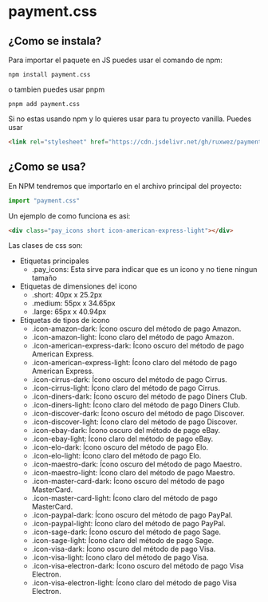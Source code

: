 # payment.css

## ¿Como se instala?
Para importar el paquete en JS puedes usar el comando de npm:
```
npm install payment.css
```
o tambien puedes usar pnpm
```
pnpm add payment.css
```

Si no estas usando npm y lo quieres usar para tu proyecto vanilla. Puedes usar
```html
<link rel="stylesheet" href="https://cdn.jsdelivr.net/gh/ruxwez/payment.css@main/dist/icons.min.css" />
```

## ¿Como se usa?

En NPM tendremos que importarlo en el archivo principal del proyecto:
```jsx
import "payment.css"
```

Un ejemplo de como funciona es asi:

```html
<div class="pay_icons short icon-american-express-light"></div>
```

Las clases de css son:

- Etiquetas principales
  - .pay_icons: Esta sirve para indicar que es un icono y no tiene ningun tamaño
- Etiquetas de dimensiones del icono
  - .short: 40px x 25.2px
  - .medium: 55px x 34.65px
  - .large: 65px x 40.94px
- Etiquetas de tipos de icono
  - .icon-amazon-dark: Ícono oscuro del método de pago Amazon.
  - .icon-amazon-light: Ícono claro del método de pago Amazon.
  - .icon-american-express-dark: Ícono oscuro del método de pago American Express.
  - .icon-american-express-light: Ícono claro del método de pago American Express.
  - .icon-cirrus-dark: Ícono oscuro del método de pago Cirrus.
  - .icon-cirrus-light: Ícono claro del método de pago Cirrus.
  - .icon-diners-dark: Ícono oscuro del método de pago Diners Club.
  - .icon-diners-light: Ícono claro del método de pago Diners Club.
  - .icon-discover-dark: Ícono oscuro del método de pago Discover.
  - .icon-discover-light: Ícono claro del método de pago Discover.
  - .icon-ebay-dark: Ícono oscuro del método de pago eBay.
  - .icon-ebay-light: Ícono claro del método de pago eBay.
  - .icon-elo-dark: Ícono oscuro del método de pago Elo.
  - .icon-elo-light: Ícono claro del método de pago Elo.
  - .icon-maestro-dark: Ícono oscuro del método de pago Maestro.
  - .icon-maestro-light: Ícono claro del método de pago Maestro.
  - .icon-master-card-dark: Ícono oscuro del método de pago MasterCard.
  - .icon-master-card-light: Ícono claro del método de pago MasterCard.
  - .icon-paypal-dark: Ícono oscuro del método de pago PayPal.
  - .icon-paypal-light: Ícono claro del método de pago PayPal.
  - .icon-sage-dark: Ícono oscuro del método de pago Sage.
  - .icon-sage-light: Ícono claro del método de pago Sage.
  - .icon-visa-dark: Ícono oscuro del método de pago Visa.
  - .icon-visa-light: Ícono claro del método de pago Visa.
  - .icon-visa-electron-dark: Ícono oscuro del método de pago Visa Electron.
  - .icon-visa-electron-light: Ícono claro del método de pago Visa Electron.

